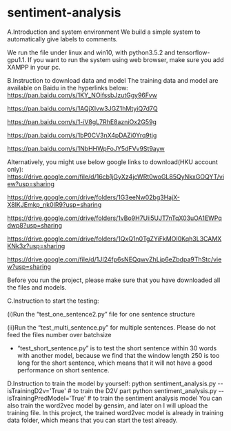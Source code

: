 # sentiment-analysis
A.Introduction and system environment
We build a simple system to automatically give labels to comments. 

We run the file under linux and win10, with python3.5.2 and tensorflow-gpu1.1.
If you want to run the system using web browser, make sure you add XAMPP in your pc.

B.Instruction to download data and model
The training data and model are available on Baidu in the hyperlinks below:
https://pan.baidu.com/s/1KY_NOifssbJzutGgy96Fvw

https://pan.baidu.com/s/1AQjXIvw3JGZ1hMtyiQ7d7Q

https://pan.baidu.com/s/1-iV8gL7RhE8azniOx2G59g

https://pan.baidu.com/s/1bP0CV3nX4pDAZi0Yrq9tjg

https://pan.baidu.com/s/1NbHHWpFoJY5dFVv9St9ayw

Alternatively, you might use below google links to download(HKU account only):
https://drive.google.com/file/d/16cb1jGyXz4jcWRt0woGL85QyNkxGOQYT/view?usp=sharing

https://drive.google.com/drive/folders/1G3eeNw02bg3HajX-X8lKJEmkp_nk0IR9?usp=sharing

https://drive.google.com/drive/folders/1vBo9H7Uii5UJT7nTqX03uOA1EWPqdwp8?usp=sharing

https://drive.google.com/drive/folders/1QxQ1n0TgZYiFkMOI0Kqh3L3CAMXKNk3z?usp=sharing

https://drive.google.com/file/d/1JI24fp6sNEQqwvZhLip6eZbdpa9ThStc/view?usp=sharing

Before you run the project, please make sure that you have downloaded all the files and models.

C.Instruction to start the testing:  

(i)Run the “test_one_sentence2.py” file for one sentence structure

(ii)Run the “test_multi_sentence.py” for multiple sentences. Please do not feed the files number over batchsize 

* “test_short_sentence.py” is to test the short sentence within 30 words with another model, because we find that the window length 250 is too long for the short sentence, which means that it will not have a good performance on short sentence.

D.Instruction to train the model by yourself:
python sentiment_analysis.py --isTrainingD2v='True' # to train the D2V part
python sentiment_analysis.py --isTrainingPredModel='True' # to train the sentiment analysis model
You can also train the word2vec model by gensim, and later on I will upload the training file.
In this project, the trained word2vec model is already in training data folder, which means that you can start the test already.

